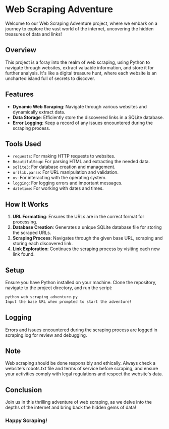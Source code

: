 # Web Scraping Adventure

Welcome to our Web Scraping Adventure project, where we embark on a journey to explore the vast world of the internet, uncovering the hidden treasures of data and links!

## Overview

This project is a foray into the realm of web scraping, using Python to navigate through websites, extract valuable information, and store it for further analysis. It's like a digital treasure hunt, where each website is an uncharted island full of secrets to discover.

## Features

- **Dynamic Web Scraping**: Navigate through various websites and dynamically extract data.
- **Data Storage**: Efficiently store the discovered links in a SQLite database.
- **Error Logging**: Keep a record of any issues encountered during the scraping process.

## Tools Used

- `requests`: For making HTTP requests to websites.
- `BeautifulSoup`: For parsing HTML and extracting the needed data.
- `sqlite3`: For database creation and management.
- `urllib.parse`: For URL manipulation and validation.
- `os`: For interacting with the operating system.
- `logging`: For logging errors and important messages.
- `datetime`: For working with dates and times.

## How It Works

1. **URL Formatting**: Ensures the URLs are in the correct format for processing.
2. **Database Creation**: Generates a unique SQLite database file for storing the scraped URLs.
3. **Scraping Process**: Navigates through the given base URL, scraping and storing each discovered link.
4. **Link Exploration**: Continues the scraping process by visiting each new link found.

## Setup

Ensure you have Python installed on your machine. Clone the repository, navigate to the project directory, and run the script:

```bash
python web_scraping_adventure.py
Input the base URL when prompted to start the adventure!
```

## Logging
Errors and issues encountered during the scraping process are logged in scraping.log for review and debugging.

## Note
Web scraping should be done responsibly and ethically. Always check a website's robots.txt file and terms of service before scraping, and ensure your activities comply with legal regulations and respect the website's data.

## Conclusion
Join us in this thrilling adventure of web scraping, as we delve into the depths of the internet and bring back the hidden gems of data!

### Happy Scraping!
